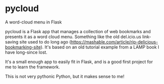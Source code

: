 # pycloud
A word-cloud menu in Flask

pycloud is a Flask app that manages a collection of web bookmarks and presents it as a word cloud menu. Something like the old del.icio.us link-saving site used to do long ago (https://mashable.com/article/rip-delicious-bookmarking-site). It's based on an old tutorial example from a LAMP book I have long-since lost.

It's a small enough app to easily fit in Flask, and is a good first project for me to learn the framework. 

This is not very pythonic Python, but it makes sense to me!
